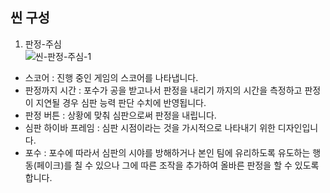 ## 씬 구성
1. 판정-주심  
![씬-판정-주심-1]()
  - 스코어 : 진행 중인 게임의 스코어를 나타냅니다.
  - 판정까지 시간 : 포수가 공을 받고나서 판정을 내리기 까지의 시간을 측정하고 판정이 지연될 경우 심판 능력 판단 수치에 반영됩니다.
  - 판정 버튼 : 상황에 맞춰 심판으로써 판정을 내립니다.
  - 심판 하이바 프레임 : 심판 시점이라는 것을 가시적으로 나타내기 위한 디자인입니다.
  - 포수 : 포수에 따라서 심판의 시야를 방해하거나 본인 팀에 유리하도록 유도하는 행동(페이크)를 칠 수 있으나 그에 따른 조작을 추가하여 올바른 판정을 할 수 있도록합니다.
